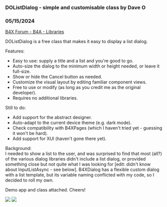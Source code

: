 ###  DOListDialog - simple and customisable class by Dave O
### 05/15/2024
[B4X Forum - B4A - Libraries](https://www.b4x.com/android/forum/threads/161064/)

DOListDialog is a free class that makes it easy to display a list dialog.  
  
Features:  
- Easy to use: supply a title and a list and you're good to go.  
- Auto-size the dialog to the minimum width or height needed, or leave it full-size.  
- Show or hide the Cancel button as needed.  
- Customize the visual layout by editing familiar component views.  
- Free to use or modify (as long as you credit me as the original developer).  
- Requires no additional libraries.  
  
Still to do:  
- Add support for the abstract designer.  
- Auto-adapt to the current device theme (e.g. dark mode).  
- Check compatibility with B4XPages (which I haven't tried yet - guessing it won't be hard).  
- Add support for XUI (haven't gone there yet).  
  
Background:  
I needed to show a list to the user, and was surprised to find that most (all?) of the various dialog libraries didn't include a list dialog, or provided something close but not quite what I was looking for [edit: didn't know about InputListAsync - see below]. B4XDialog has a flexible custom dialog with a list template, but its variable naming conflicted with my code, so I decided to roll my own.  
  
Demo app and class attached. Cheers!  
  
![](https://www.b4x.com/android/forum/attachments/153648) ![](https://www.b4x.com/android/forum/attachments/153649)